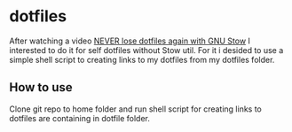 # dotfiles
After watching a video [NEVER lose dotfiles again with GNU Stow](https://www.youtube.com/watch?v=NoFiYOqnC4o) I interested to do it for self dotfiles without Stow util. For it i desided to use a simple shell script to creating links to my dotfiles from my dotfiles folder.

## How to use
Clone git repo to home folder and run shell script for creating links to dotfiles are containing in dotfile folder.
